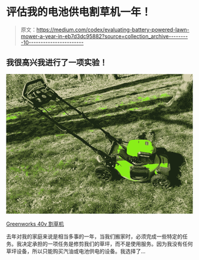 # 评估我的电池供电割草机一年！

> 原文：<https://medium.com/codex/evaluating-battery-powered-lawn-mower-a-year-in-eb7d3dc95882?source=collection_archive---------10----------------------->

## 我很高兴我进行了一项实验！

![](img/078a7db0e79553669efd6f29a2960cb1.png)

[Greenworks 40v 割草机](https://amzn.to/32L3fpm)

去年对我的家庭来说是相当多事的一年，当我们搬家时，必须完成一些特定的任务。我决定承担的一项任务是修剪我们的草坪，而不是使用服务。因为我没有任何草坪设备，所以只能购买汽油或电池供电的设备。我选择了…